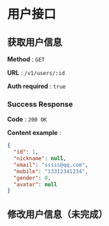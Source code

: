 用户接口
======

## 获取用户信息

**Method** : `GET`

**URL** : `/v1/users/:id`

**Auth required** : `true`

### Success Response

**Code** : `200 OK`

**Content example** :

```json
{
  "id": 1,
  "nickname": null,
  "email": "sssss@qq.com",
  "mobile": "13312341234",
  "gender": 0,
  "avatar": null
}
```

## 修改用户信息（未完成）


